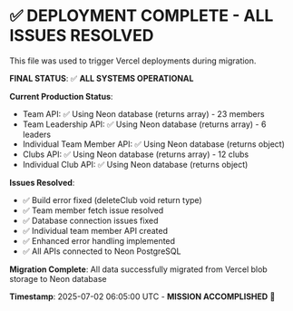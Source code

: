 # ✅ DEPLOYMENT COMPLETE - ALL ISSUES RESOLVED

This file was used to trigger Vercel deployments during migration.

**FINAL STATUS**: ✅ **ALL SYSTEMS OPERATIONAL**

**Current Production Status**:
- Team API: ✅ Using Neon database (returns array) - 23 members
- Team Leadership API: ✅ Using Neon database (returns array) - 6 leaders  
- Individual Team Member API: ✅ Using Neon database (returns object)
- Clubs API: ✅ Using Neon database (returns array) - 12 clubs
- Individual Club API: ✅ Using Neon database (returns object)

**Issues Resolved**:
- ✅ Build error fixed (deleteClub void return type)
- ✅ Team member fetch issue resolved
- ✅ Database connection issues fixed
- ✅ Individual team member API created
- ✅ Enhanced error handling implemented
- ✅ All APIs connected to Neon PostgreSQL

**Migration Complete**: All data successfully migrated from Vercel blob storage to Neon database

**Timestamp**: 2025-07-02 06:05:00 UTC - **MISSION ACCOMPLISHED** 🎉
